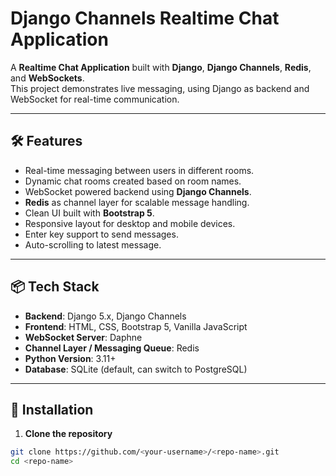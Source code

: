 # Django Channels Realtime Chat Application

A **Realtime Chat Application** built with **Django**, **Django Channels**, **Redis**, and **WebSockets**.  
This project demonstrates live messaging, using Django as backend and WebSocket for real-time communication.

---

## 🛠 Features

- Real-time messaging between users in different rooms.
- Dynamic chat rooms created based on room names.
- WebSocket powered backend using **Django Channels**.
- **Redis** as channel layer for scalable message handling.
- Clean UI built with **Bootstrap 5**.
- Responsive layout for desktop and mobile devices.
- Enter key support to send messages.
- Auto-scrolling to latest message.

---

## 📦 Tech Stack

- **Backend**: Django 5.x, Django Channels
- **Frontend**: HTML, CSS, Bootstrap 5, Vanilla JavaScript
- **WebSocket Server**: Daphne
- **Channel Layer / Messaging Queue**: Redis
- **Python Version**: 3.11+
- **Database**: SQLite (default, can switch to PostgreSQL)

---

## 🚀 Installation

1. **Clone the repository**

```bash
git clone https://github.com/<your-username>/<repo-name>.git
cd <repo-name>

